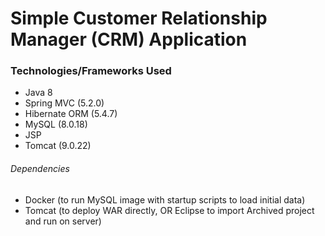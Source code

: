 # Simple Customer Relationship Manager (CRM) Application

### Technologies/Frameworks Used
* Java 8
* Spring MVC (5.2.0)
* Hibernate ORM (5.4.7)
* MySQL (8.0.18)
* JSP
* Tomcat (9.0.22)

###### Dependencies
* Docker (to run MySQL image with startup scripts to load initial data)
* Tomcat (to deploy WAR directly, OR Eclipse to import Archived project and run on server)
